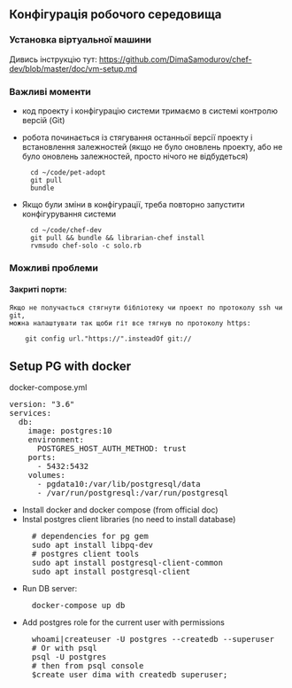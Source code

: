 ## Конфігурація робочого середовища


### Установка віртуальної машини

Дивись інструкцію тут: https://github.com/DimaSamodurov/chef-dev/blob/master/doc/vm-setup.md


### Важливі моменти

- код проекту і конфігурацію системи тримаємо в системі контролю версій (Git)
- робота починається із стягування останньої версії проекту і встановлення залежностей
 (якщо не було оновлень проекту, або не було оновлень залежностей, просто нічого не відбудеться)

        cd ~/code/pet-adopt
        git pull
        bundle

- Якщо були зміни в конфігурації, треба повторно запустити конфігурування системи

        cd ~/code/chef-dev
        git pull && bundle && librarian-chef install
        rvmsudo chef-solo -c solo.rb

### Можливі проблеми

#### Закриті порти:

    Якщо не получається стягнути бібліотеку чи проект по протоколу ssh чи git,
    можна налаштувати так щоби гіт все тягнув по протоколу https:

        git config url."https://".insteadOf git://

## Setup PG with docker

docker-compose.yml

<pre>
version: "3.6"
services:
  db:
    image: postgres:10
    environment:
      POSTGRES_HOST_AUTH_METHOD: trust
    ports:
      - 5432:5432
    volumes:
      - pgdata10:/var/lib/postgresql/data
      - /var/run/postgresql:/var/run/postgresql
</pre>

- Install docker and docker compose (from official doc)
- Instal postgres client libraries (no need to install database)
  <pre>
    # dependencies for pg gem
    sudo apt install libpq-dev
    # postgres client tools
    sudo apt install postgresql-client-common
    sudo apt install postgresql-client
  </pre>
- Run DB server: 
  <pre>
    docker-compose up db
  </pre>   
- Add postgres role for the current user with permissions
  <pre>
    whoami|createuser -U postgres --createdb --superuser
    # Or with psql 
    psql -U postgres
    # then from psql console
    $create user dima with createdb superuser;
  </pre>
